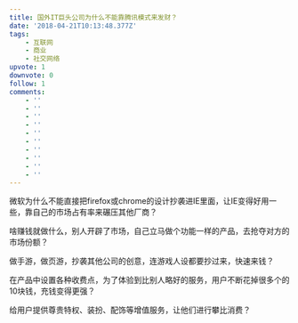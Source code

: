 ```yaml
---
title: 国外IT巨头公司为什么不能靠腾讯模式来发财？
date: '2018-04-21T10:13:48.377Z'
tags:
    - 互联网
    - 商业
    - 社交网络
upvote: 1
downvote: 0
follow: 1
comments:
    - ''
    - ''
    - ''
    - ''
    - ''
    - ''
    - ''
    - ''
    - ''
    - ''
---
```


微软为什么不能直接把firefox或chrome的设计抄袭进IE里面，让IE变得好用一些，靠自己的市场占有率来碾压其他厂商？

啥赚钱就做什么，别人开辟了市场，自己立马做个功能一样的产品，去抢夺对方的市场份额？

做手游，做页游，抄袭其他公司的创意，连游戏人设都要抄过来，快速来钱？

在产品中设置各种收费点，为了体验到比别人略好的服务，用户不断花掉很多个的10块钱，充钱变得更强？

给用户提供尊贵特权、装扮、配饰等增值服务，让他们进行攀比消费？
